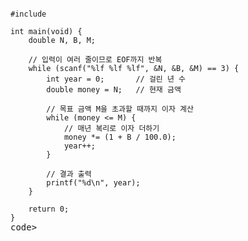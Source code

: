 <pre><code>
#include <stdio.h>

int main(void) {
    double N, B, M;

    // 입력이 여러 줄이므로 EOF까지 반복
    while (scanf("%lf %lf %lf", &N, &B, &M) == 3) {
        int year = 0;       // 걸린 년 수
        double money = N;   // 현재 금액

        // 목표 금액 M을 초과할 때까지 이자 계산
        while (money <= M) {
            // 매년 복리로 이자 더하기
            money *= (1 + B / 100.0);
            year++;
        }

        // 결과 출력
        printf("%d\n", year);
    }

    return 0;
}
</code>code></pre>
